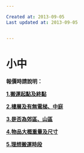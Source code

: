 ```yaml
---

Created at: 2013-09-05
Last updated at: 2013-09-05


---
```


# 小中


**報價時請說明：**

<u>**1.**</u><u>**搬運起點及終點**</u>

<u>**2.**</u><u>**樓層及有無電梯、中庭**</u>

<u>**3.**</u><u>**是否為郊區、山區**</u>

<u>**4.**</u><u>**物品大概重量及尺寸**</u>

<u>**5.**</u><u>**理想搬運時段**</u>

